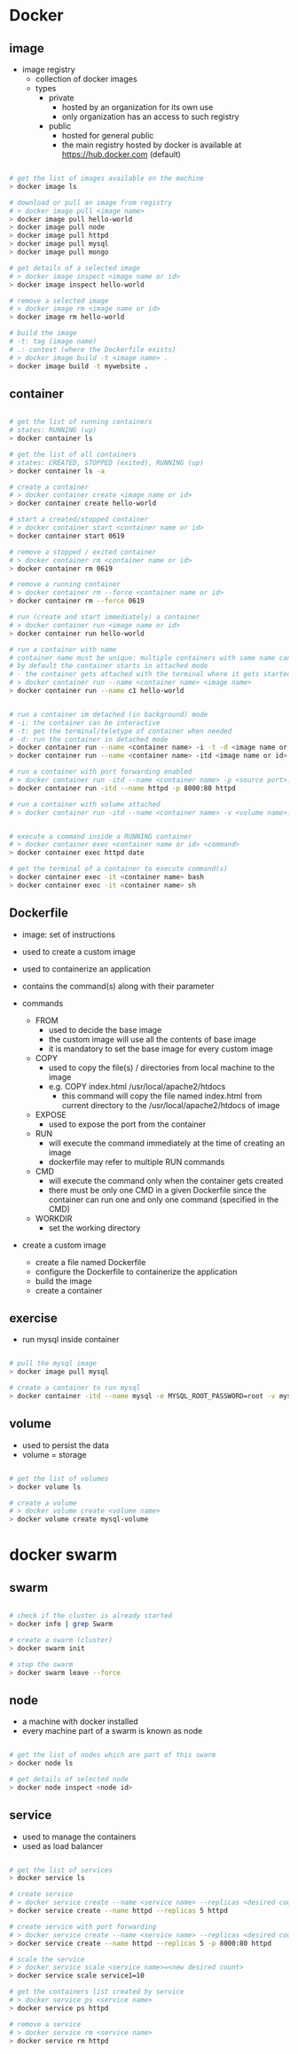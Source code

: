 # Docker

## image

- image registry
  - collection of docker images
  - types
    - private
      - hosted by an organization for its own use
      - only organization has an access to such registry
    - public
      - hosted for general public
      - the main registry hosted by docker is available at https://hub.docker.com (default)

```bash

# get the list of images available on the machine
> docker image ls

# download or pull an image from registry
# > docker image pull <image name>
> docker image pull hello-world
> docker image pull node
> docker image pull httpd
> docker image pull mysql
> docker image pull mongo

# get details of a selected image
# > docker image inspect <image name or id>
> docker image inspect hello-world

# remove a selected image
# > docker image rm <image name or id>
> docker image rm hello-world

# build the image
# -t: tag (image name)
# .: context (where the Dockerfile exists)
# > docker image build -t <image name> .
> docker image build -t mywebsite .

```

## container

```bash

# get the list of running containers
# states: RUNNING (up)
> docker container ls

# get the list of all containers
# states: CREATED, STOPPED (exited), RUNNING (up)
> docker container ls -a

# create a container
# > docker container create <image name or id>
> docker container create hello-world

# start a created/stopped container
# > docker container start <container name or id>
> docker container start 0619

# remove a stopped / exited container
# > docker container rm <container name or id>
> docker container rm 0619

# remove a running container
# > docker container rm --force <container name or id>
> docker container rm --force 0619

# run (create and start immediately) a container
# > docker container run <image name or id>
> docker container run hello-world

# run a container with name
# container name must be unique: multiple containers with same name can not run at the same time
# by default the container starts in attached mode
# - the container gets attached with the terminal where it gets started
# > docker container run --name <container name> <image name>
> docker container run --name c1 hello-world


# run a container im detached (in background) mode
# -i: the container can be interactive
# -t: get the terminal/teletype of container when needed
# -d: run the container in detached mode
> docker container run --name <container name> -i -t -d <image name or id>
> docker container run --name <container name> -itd <image name or id>

# run a container with port forwarding enabled
# > docker container run -itd --name <container name> -p <source port>:<container port> <image name>
> docker container run -itd --name httpd -p 8000:80 httpd

# run a container with volume attached
# > docker container run -itd --name <container name> -v <volume name>:<mount directory> <image name>


# execute a command inside a RUNNING container
# > docker container exec <container name or id> <command>
> docker container exec httpd date

# get the terminal of a container to execute command(s)
> docker container exec -it <container name> bash
> docker container exec -it <container name> sh

```

## Dockerfile

- image: set of instructions
- used to create a custom image
- used to containerize an application
- contains the command(s) along with their parameter
- commands

  - FROM
    - used to decide the base image
    - the custom image will use all the contents of base image
    - it is mandatory to set the base image for every custom image
  - COPY
    - used to copy the file(s) / directories from local machine to the image
    - e.g. COPY index.html /usr/local/apache2/htdocs
      - this command will copy the file named index.html from current directory to the /usr/local/apache2/htdocs of image
  - EXPOSE
    - used to expose the port from the container
  - RUN
    - will execute the command immediately at the time of creating an image
    - dockerfile may refer to multiple RUN commands
  - CMD
    - will execute the command only when the container gets created
    - there must be only one CMD in a given Dockerfile since the container can run one and only one command (specified in the CMD)
  - WORKDIR
    - set the working directory

- create a custom image
  - create a file named Dockerfile
  - configure the Dockerfile to containerize the application
  - build the image
  - create a container

## exercise

- run mysql inside container

```bash

# pull the mysql image
> docker image pull mysql

# create a container to run mysql
> docker container -itd --name mysql -e MYSQL_ROOT_PASSWORD=root -v mysql-volume:/var/lib/mysql mysql

```

## volume

- used to persist the data
- volume = storage

```bash

# get the list of volumes
> docker volume ls

# create a volume
# > docker volume create <volume name>
> docker volume create mysql-volume

```

# docker swarm

## swarm

```bash

# check if the cluster is already started
> docker info | grep Swarm

# create a swarm (cluster)
> docker swarm init

# stop the swarm
> docker swarm leave --force

```

## node

- a machine with docker installed
- every machine part of a swarm is known as node

```bash

# get the list of nodes which are part of this swarm
> docker node ls

# get details of selected node
> docker node inspect <node id>


```

## service

- used to manage the containers
- used as load balancer

```bash

# get the list of services
> docker service ls

# create service
# > docker service create --name <service name> --replicas <desired count> <image name>
> docker service create --name httpd --replicas 5 httpd

# create service with port forwarding
# > docker service create --name <service name> --replicas <desired count> -p <source port>:<container port> <image name>
> docker service create --name httpd --replicas 5 -p 8000:80 httpd

# scale the service
# > docker service scale <service name>=<new desired count>
> docker service scale service1=10

# get the containers list created by service
# > docker service ps <service name>
> docker service ps httpd

# remove a service
# > docker service rm <service name>
> docker service rm httpd

```
